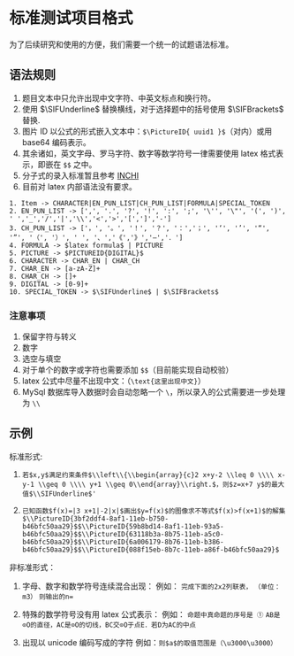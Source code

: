 # 标准测试项目格式

为了后续研究和使用的方便，我们需要一个统一的试题语法标准。

## 语法规则
1. 题目文本中只允许出现中文字符、中英文标点和换行符。
2. 使用 \$\SIFUnderline\$ 替换横线，对于选择题中的括号使用 \$\SIFBrackets\$ 替换.
3. 图片 ID 以公式的形式嵌入文本中：`$\PictureID{ uuid1 }$`（对内）或用 base64 编码表示。
5. 其余诸如，英文字母、罗马字符、数字等数学符号一律需要使用 latex 格式表示，即嵌在 `$$` 之中。
6. 分子式的录入标准暂且参考 [INCHI](https://zh.wikipedia.org/wiki/%E5%9B%BD%E9%99%85%E5%8C%96%E5%90%88%E7%89%A9%E6%A0%87%E8%AF%86)
7. 目前对 latex 内部语法没有要求。

```
1. Item -> CHARACTER|EN_PUN_LIST|CH_PUN_LIST|FORMULA|SPECIAL_TOKEN
2. EN_PUN_LIST -> [',', '.', '?', '!', ':', ';', '\'', '\"', '(', ')', ' ','_','/','|','\\','<','>','[',']','-']
3. CH_PUN_LIST -> ['，', '。', '！', '？', '：','；', '‘', '’', '“', '”', '（', '）', ' ', '、','《','》','—','．']
4. FORMULA -> $latex formula$ | PICTURE
5. PICTURE -> $PICTUREID{DIGITAL}$
6. CHARACTER -> CHAR_EN | CHAR_CH
7. CHAR_EN -> [a-zA-Z]+
8. CHAR_CH -> []+
9. DIGITAL -> [0-9]+
10. SPECIAL_TOKEN -> $\SIFUnderline$ | $\SIFBrackets$
```

### 注意事项
1. 保留字符与转义
2. 数字
3. 选空与填空
4. 对于单个的数字或字符也需要添加 `$$`（目前能实现自动校验）
5. latex 公式中尽量不出现中文：（`\text{这里出现中文}`）
6. MySql 数据库导入数据时会自动忽略一个 `\`，所以录入的公式需要进一步处理为 `\\`

## 示例

标准形式:

1. `若$x,y$满足约束条件$\\left\\{\\begin{array}{c}2 x+y-2 \\leq 0 \\\\ x-y-1 \\geq 0 \\\\ y+1 \\geq 0\\end{array}\\right.$，则$z=x+7 y$的最大值$\\SIFUnderline$'`

2. `已知函数$f(x)=|3 x+1|-2|x|$画出$y=f(x)$的图像求不等式$f(x)>f(x+1)$的解集$\\PictureID{3bf2ddf4-8af1-11eb-b750-b46bfc50aa29}$$\\PictureID{59b8bd14-8af1-11eb-93a5-b46bfc50aa29}$$\\PictureID{63118b3a-8b75-11eb-a5c0-b46bfc50aa29}$$\\PictureID{6a006179-8b76-11eb-b386-b46bfc50aa29}$$\\PictureID{088f15eb-8b7c-11eb-a86f-b46bfc50aa29}$`

非标准形式：

1. 字母、数字和数学符号连续混合出现：
    例如：
    `完成下面的2x2列联表，`
    `（单位：m3）`
    `则输出的n=`
    
2. 特殊的数学符号没有用 latex 公式表示：
    例如：
    `命题中真命题的序号是 ①`
    `AB是⊙O的直径，AC是⊙O的切线，BC交⊙O于点E．若D为AC的中点`
    
3. 出现以 unicode 编码写成的字符
    例如：`则$a$的取值范围是（\u3000\u3000）`


